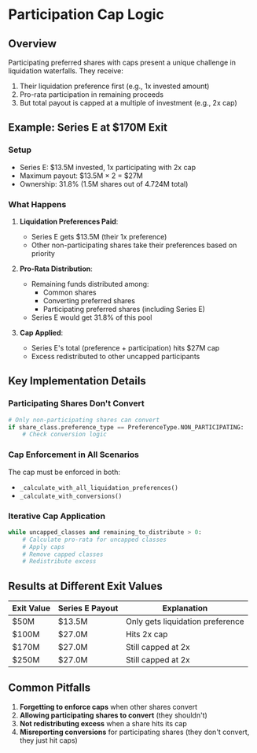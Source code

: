 # Participation Cap Logic

## Overview

Participating preferred shares with caps present a unique challenge in liquidation waterfalls. They receive:

1. Their liquidation preference first (e.g., 1x invested amount)
2. Pro-rata participation in remaining proceeds
3. But total payout is capped at a multiple of investment (e.g., 2x cap)

## Example: Series E at $170M Exit

### Setup
- Series E: $13.5M invested, 1x participating with 2x cap
- Maximum payout: $13.5M × 2 = $27M
- Ownership: 31.8% (1.5M shares out of 4.724M total)

### What Happens

1. **Liquidation Preferences Paid**:
   - Series E gets $13.5M (their 1x preference)
   - Other non-participating shares take their preferences based on priority

2. **Pro-Rata Distribution**:
   - Remaining funds distributed among:
     - Common shares
     - Converting preferred shares  
     - Participating preferred shares (including Series E)
   - Series E would get 31.8% of this pool

3. **Cap Applied**:
   - Series E's total (preference + participation) hits $27M cap
   - Excess redistributed to other uncapped participants

## Key Implementation Details

### Participating Shares Don't Convert
```python
# Only non-participating shares can convert
if share_class.preference_type == PreferenceType.NON_PARTICIPATING:
    # Check conversion logic
```

### Cap Enforcement in All Scenarios
The cap must be enforced in both:
- `_calculate_with_all_liquidation_preferences()` 
- `_calculate_with_conversions()`

### Iterative Cap Application
```python
while uncapped_classes and remaining_to_distribute > 0:
    # Calculate pro-rata for uncapped classes
    # Apply caps
    # Remove capped classes
    # Redistribute excess
```

## Results at Different Exit Values

| Exit Value | Series E Payout | Explanation |
|------------|-----------------|-------------|
| $50M       | $13.5M          | Only gets liquidation preference |
| $100M      | $27.0M          | Hits 2x cap |
| $170M      | $27.0M          | Still capped at 2x |
| $250M      | $27.0M          | Still capped at 2x |

## Common Pitfalls

1. **Forgetting to enforce caps** when other shares convert
2. **Allowing participating shares to convert** (they shouldn't)
3. **Not redistributing excess** when a share hits its cap
4. **Misreporting conversions** for participating shares (they don't convert, they just hit caps)